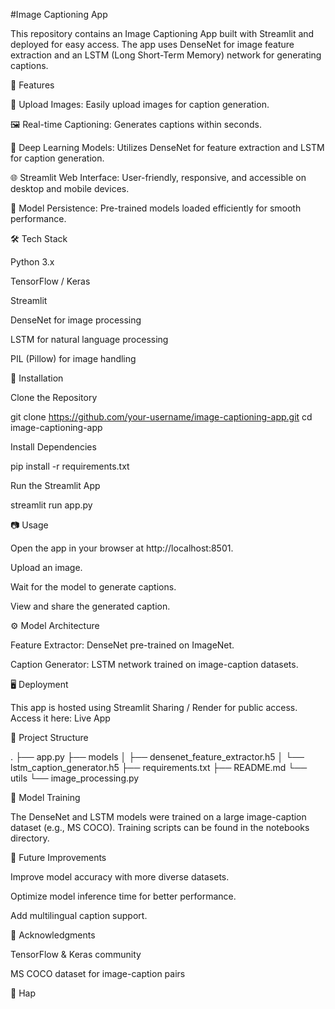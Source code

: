 #Image Captioning App

This repository contains an Image Captioning App built with Streamlit and deployed for easy access. The app uses DenseNet for image feature extraction and an LSTM (Long Short-Term Memory) network for generating captions.

🚀 Features

📸 Upload Images: Easily upload images for caption generation.

🖼️ Real-time Captioning: Generates captions within seconds.

🧠 Deep Learning Models: Utilizes DenseNet for feature extraction and LSTM for caption generation.

🌐 Streamlit Web Interface: User-friendly, responsive, and accessible on desktop and mobile devices.

💾 Model Persistence: Pre-trained models loaded efficiently for smooth performance.

🛠️ Tech Stack

Python 3.x

TensorFlow / Keras

Streamlit

DenseNet for image processing

LSTM for natural language processing

PIL (Pillow) for image handling

📑 Installation

Clone the Repository

git clone https://github.com/your-username/image-captioning-app.git
cd image-captioning-app

Install Dependencies

pip install -r requirements.txt

Run the Streamlit App

streamlit run app.py

📷 Usage

Open the app in your browser at http://localhost:8501.

Upload an image.

Wait for the model to generate captions.

View and share the generated caption.

⚙️ Model Architecture

Feature Extractor: DenseNet pre-trained on ImageNet.

Caption Generator: LSTM network trained on image-caption datasets.

🖥️ Deployment

This app is hosted using Streamlit Sharing / Render for public access. Access it here: Live App

📂 Project Structure

.
├── app.py
├── models
│   ├── densenet_feature_extractor.h5
│   └── lstm_caption_generator.h5
├── requirements.txt
├── README.md
└── utils
    └── image_processing.py

🧠 Model Training

The DenseNet and LSTM models were trained on a large image-caption dataset (e.g., MS COCO). Training scripts can be found in the notebooks directory.

🚧 Future Improvements

Improve model accuracy with more diverse datasets.

Optimize model inference time for better performance.

Add multilingual caption support.

🙌 Acknowledgments

TensorFlow & Keras community

MS COCO dataset for image-caption pairs

🎯 Hap
